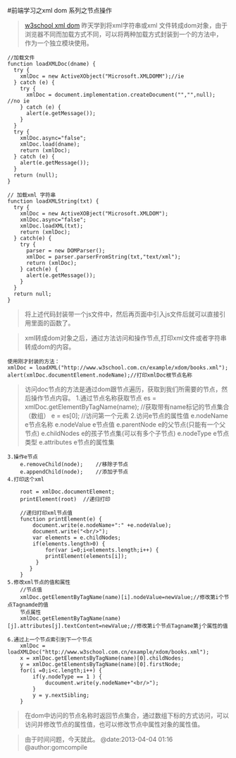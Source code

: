 #前端学习之xml dom 系列之节点操作
>[w3school xml dom](http://www.w3school.com.cn/xmldom/index.asp) 
>昨天学到将xml字符串或xml 文件转成dom对象，由于浏览器不同而加载方式不同，可以将两种加载方式封装到一个的方法中，
>作为一个独立模块使用。

    //加载文件
    function loadXMLDoc(dname) {
      try {
        xmlDoc = new ActiveXObject("Microsoft.XMLDOMM");//ie
      } catch (e) {
        try {
          xmlDoc = document.implementation.createDocument("","",null); //no ie
        } catch (e) {
          alert(e.getMessage());
        }
      }
      try {
        xmlDoc.async="false";
        xmlDoc.load(dname);
        return (xmlDoc);
      } catch (e) {
        alert(e.getMessage());
      }
      return (null);
    }

    // 加载xml 字符串
    function loadXMLString(txt) {
      try {
        xmlDoc = new ActiveXOBject("Microsoft.XMLDOM");
        xmlDoc.async="false";
        xmlDoc.loadXML(txt);
        return (xmlDoc);
      } catch(e) {
        try {
          parser = new DOMParser();
          xmlDoc = parser.parserFromString(txt,"text/xml");
          return (xmlDoc);
        } catch(e) {
          alert(e.getMessage());
        }
      }
      return null;
    }

>将上述代码封装带一个js文件中，然后再页面中引入js文件后就可以直接引用里面的函数了。

>xml转成dom对象之后，通过方法访问和操作节点,打印xml文件或者字符串转成dom的内容。
    
    使用刚才封装的方法：
    xmlDoc = loadXML("http://www.w3school.com.cn/example/xdom/books.xml");
    alert(xmlDoc.documentElement.nodeName);//打印xmlDoc根节点名称

>访问doc节点的方法是通过dom跟节点遍历，获取到我们所需要的节点，然后操作节点内容。
    1.通过节点名称获取节点
        es = xmlDoc.getElementByTagName(name);   //获取带有name标记的节点集合（数组）
        e = es[0];  //访问第一个元素
    2.访问e节点的属性值
        e.nodeName          e节点名称
        e.nodeValue         e节点值
        e.parentNode        e的父节点(只能有一个父节点)
        e.childNodes        e的孩子节点集(可以有多个子节点)
        e.nodeType          e节点类型
        e.attributes        e节点的属性集
    
    3.操作e节点
        e.removeChild(node);    //移除子节点
        e.appendChild(node);    //添加子节点
    4.打印这个xml
        
        root = xmlDoc.documentElement;
        printElement(root)  //递归打印
        
        //递归打印xml节点值
        function printElement(e) {
            document.write(e.nodeName+":" +e.nodeValue);
            document.write("<br/>");
            var elements = e.childNodes;
            if(elements.length>0) {
                for(var i=0;i<elements.length;i++) {
                printElement(elements[i]);
             }
           }
        }
    5.修改xml节点的值和属性
        //节点值
        xmlDoc.getElementByTagName(name)[i].nodeValue=newValue;//修改第i个节点Tagnamde的值
        节点属性
        xmlDoc.getElementByTagName(name)[j].attributes[j].textContent=newValue;//修改第i个节点Tagname第j个属性的值
        
    6.通过上一个节点索引到下一个节点
        xmlDoc = loadXMLDoc("http://www.w3school.com.cn/example/xdom/books.xml");
        x = xmlDoc.getElementsByTagName(name)[0].childNodes;
        y = xmlDoc.getElementsByTagName(name)[0].firstNode;
        for(i =0;i<c.length;i++) {
            if(y.nodeType == 1 ) {
                ducoument.write(y.nodeName+"<br/>");
            }
            y = y.nextSibling;
        }
        
>在dom中访问的节点名称时返回节点集合，通过数组下标的方式访问，可以访问并修改节点的属性值，也可以修改节点中属性对象的属性值。

  >由于时间问题，今天就此。
  @date:2013-04-04 01:16
  @author:gomcompile
        
        
    
    
    
    
    
    
    
    
    
    
    
    
    
    
    
    

